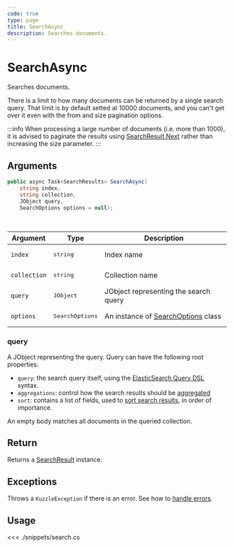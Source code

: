 ```yaml
---
code: true
type: page
title: SearchAsync
description: Searches documents.
---
```


# SearchAsync

Searches documents.

There is a limit to how many documents can be returned by a single search query.
That limit is by default setted at 10000 documents, and you can't get over it even with the from and size pagination options.

:::info
When processing a large number of documents (i.e. more than 1000), it is advised to paginate the results using [SearchResult.Next](/sdk/csharp/1/core-classes/search-result/next) rather than increasing the size parameter.
:::

## Arguments

```csharp
public async Task<SearchResults> SearchAsync(
    string index, 
    string collection, 
    JObject query,
    SearchOptions options = null);
```

<br/>

| Argument     | Type                                 | Description                               |
| ------------ | ------------------------------------ | ----------------------------------------- |
| `index`      | <pre>string</pre>        | Index name                                |
| `collection` | <pre>string</pre>        | Collection name                           |
| `query`      | <pre>JObject</pre>        | JObject representing the search query |
| `options`    | <pre>SearchOptions</pre> | An instance of [SearchOptions](/sdk/csharp/1/core-classes/search-options) class|

### query

A JObject representing the query. Query can have the following root properties:

- `query`: the search query itself, using the [ElasticSearch Query DSL](https://www.elastic.co/guide/en/elasticsearch/reference/5.6/query-dsl.html) syntax.
- `aggregations`: control how the search results should be [aggregated](https://www.elastic.co/guide/en/elasticsearch/reference/5.6/search-aggregations.html)
- `sort`: contains a list of fields, used to [sort search results](https://www.elastic.co/guide/en/elasticsearch/reference/5.6/search-request-sort.html), in order of importance.

An empty body matches all documents in the queried collection.

## Return

Returns a [SearchResult](/sdk/csharp/1/sdk/csharp/1/core-classes/search-result/introduction) instance.

## Exceptions

Throws a `KuzzleException` if there is an error. See how to [handle errors](/sdk/csharp/1/essentials/error-handling).

## Usage

<<< ./snippets/search.cs

